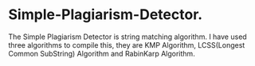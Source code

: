 # Simple-Plagiarism-Detector.
The Simple Plagiarism Detector is string matching algorithm. I have used three algorithms to compile this, they are KMP Algorithm, LCSS(Longest Common SubString) Algorithm and RabinKarp Algorithm.
